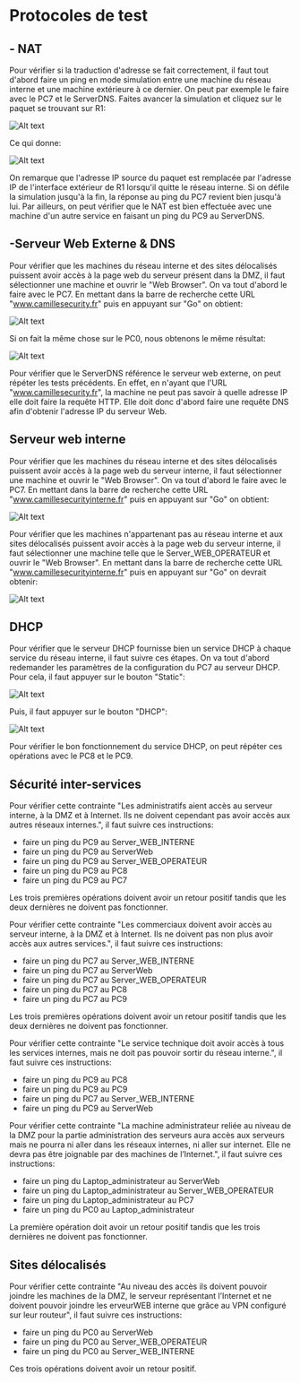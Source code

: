 Protocoles de test
========================

## - NAT

Pour vérifier si la traduction d'adresse se fait correctement, il faut tout d'abord faire un ping en mode simulation entre une machine du réseau interne et une machine extérieure à ce dernier. On peut par exemple le faire avec le PC7 et le ServerDNS. Faites avancer la simulation et cliquez sur le paquet se trouvant sur R1:

![Alt text](images/nat1.png)

Ce qui donne:

![Alt text](images/nat2.png)

On remarque que l'adresse IP source du paquet est remplacée par l'adresse IP de l'interface extérieur de R1 lorsqu'il quitte le réseau interne. Si on défile la simulation jusqu'à la fin, la réponse au ping du PC7 revient bien jusqu'à lui. Par ailleurs, on peut vérifier que le NAT est bien effectuée avec une machine d'un autre service en faisant un ping du PC9 au ServerDNS.

## -Serveur Web Externe & DNS

Pour vérifier que les machines du réseau interne et des sites délocalisés puissent avoir accès à la page web du serveur présent dans la DMZ, il faut sélectionner une machine et ouvrir le "Web Browser". On va tout d'abord le faire avec le PC7. En mettant dans la barre de recherche cette URL "www.camillesecurity.fr" puis en appuyant sur "Go" on obtient:

  ![Alt text](images/web1.png)

Si on fait la même chose sur le PC0, nous obtenons le même résultat:

![Alt text](images/web2.png)

Pour vérifier que le ServerDNS référence le serveur web externe, on peut répéter les tests précédents. En effet, en n'ayant que l'URL "www.camillesecurity.fr", la machine ne peut pas savoir à quelle adresse IP elle doit faire la requête HTTP. Elle doit donc d'abord faire une requête DNS afin d'obtenir l'adresse IP du serveur Web.

## Serveur web interne

Pour vérifier que les machines du réseau interne et des sites délocalisés puissent avoir accès à la page web du serveur interne, il faut sélectionner une machine et ouvrir le "Web Browser". On va tout d'abord le faire avec le PC7. En mettant dans la barre de recherche cette URL "www.camillesecurityinterne.fr" puis en appuyant sur "Go" on obtient:

![Alt text](images/web3.png)

Pour vérifier que les machines n'appartenant pas au réseau interne et aux sites délocalisés puissent avoir accès à la page web du serveur interne, il faut sélectionner une machine telle que le Server_WEB_OPERATEUR et ouvrir le "Web Browser". En mettant dans la barre de recherche cette URL "www.camillesecurityinterne.fr" puis en appuyant sur "Go" on devrait obtenir:

![Alt text](images/web4.png)

## DHCP

Pour vérifier que le serveur DHCP fournisse bien un service DHCP à chaque service du réseau interne, il faut suivre ces étapes. On va tout d'abord redemander les paramètres de la configuration du PC7 au serveur DHCP. Pour cela, il faut appuyer sur le bouton "Static":

![Alt text](images/dhcp1.png)

Puis, il faut appuyer sur le bouton "DHCP":

![Alt text](images/dhcp2.png)

Pour vérifier le bon fonctionnement du service DHCP, on peut répéter ces opérations avec le PC8 et le PC9.

## Sécurité inter-services

Pour vérifier cette contrainte "Les administratifs aient accès au serveur interne, à la DMZ et à Internet. Ils
ne doivent cependant pas avoir accès aux autres réseaux internes.", il faut suivre ces instructions:

- faire un ping du PC9 au Server_WEB_INTERNE
- faire un ping du PC9 au ServerWeb
- faire un ping du PC9 au Server_WEB_OPERATEUR
- faire un ping du PC9 au PC8
- faire un ping du PC9 au PC7

Les trois premières opérations doivent avoir un retour positif tandis que les deux dernières ne doivent pas fonctionner.

Pour vérifier cette contrainte "Les commerciaux doivent avoir accès au serveur interne, à la DMZ et à Internet. Ils ne doivent pas non plus avoir accès aux autres services.", il faut suivre ces instructions:

- faire un ping du PC7 au Server_WEB_INTERNE
- faire un ping du PC7 au ServerWeb
- faire un ping du PC7 au Server_WEB_OPERATEUR
- faire un ping du PC7 au PC8
- faire un ping du PC7 au PC9

Les trois premières opérations doivent avoir un retour positif tandis que les deux dernières ne doivent pas fonctionner.

Pour vérifier cette contrainte "Le service technique doit avoir accès à tous les services internes, mais ne doit pas pouvoir sortir du réseau interne.", il faut suivre ces instructions:

- faire un ping du PC9 au PC8
- faire un ping du PC9 au PC9
- faire un ping du PC7 au Server_WEB_INTERNE
- faire un ping du PC9 au ServerWeb

Pour vérifier cette contrainte "La machine administrateur reliée au niveau de la DMZ pour la partie administration des serveurs aura accès aux serveurs mais ne pourra ni aller dans les réseaux internes, ni aller sur internet. Elle ne devra pas être joignable par des machines de l’Internet.", il faut suivre ces instructions:

- faire un ping du Laptop_administrateur au ServerWeb
- faire un ping du Laptop_administrateur au Server_WEB_OPERATEUR
- faire un ping du Laptop_administrateur au PC7
- faire un ping du PC0 au Laptop_administrateur 

La première opération doit avoir un retour positif tandis que les trois dernières ne doivent pas fonctionner.

## Sites délocalisés

Pour vérifier cette contrainte "Au niveau des accès ils doivent pouvoir joindre les machines de la DMZ, le serveur 
représentant l’Internet et ne doivent pouvoir joindre les erveurWEB interne que grâce au VPN configuré sur leur routeur", il faut suivre ces instructions: 

- faire un ping du PC0 au ServerWeb
- faire un ping du PC0 au Server_WEB_OPERATEUR
- faire un ping du PC0 au Server_WEB_INTERNE

Ces trois opérations doivent avoir un retour positif. 